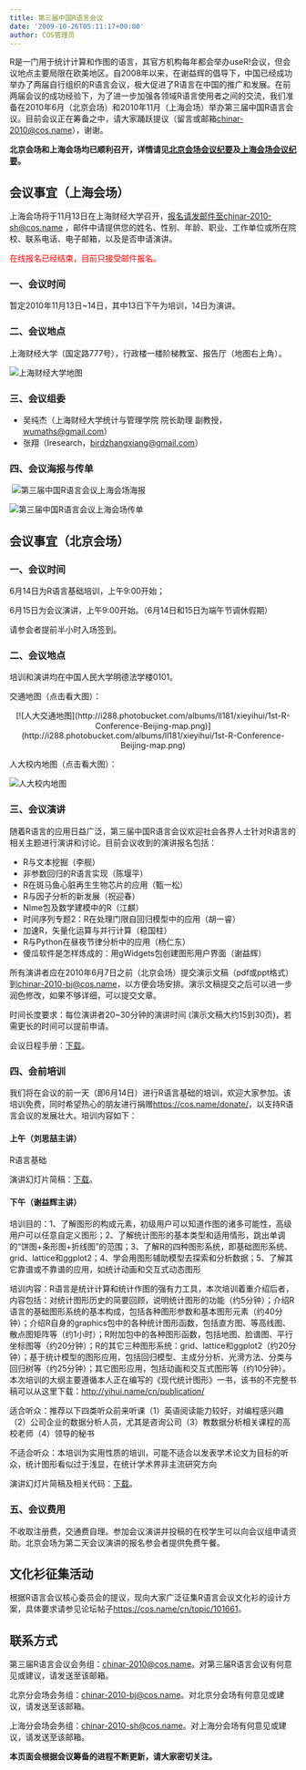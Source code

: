```yaml
---
title: 第三届中国R语言会议
date: '2009-10-26T05:11:17+00:00'
author: COS管理员
---
```


R是一门用于统计计算和作图的语言，其官方机构每年都会举办useR!会议，但会议地点主要局限在欧美地区。自2008年以来，在谢益辉的倡导下，中国已经成功举办了两届自行组织的R语言会议，极大促进了R语言在中国的推广和发展。在前两届会议的成功经验下，为了进一步加强各领域R语言使用者之间的交流，我们准备在2010年6月（北京会场）和2010年11月（上海会场）举办第三届中国R语言会议。目前会议正在筹备之中，请大家踊跃提议（留言或邮箱<chinar-2010@cos.name>），谢谢。

**北京会场和上海会场均已顺利召开，详情请见[北京会场会议纪要](/2010/06/3rd-china-r-beijing-summary/)及[上海会场会议纪要](/2010/11/3rd-china-r-shanghai-summary/)。**

## 会议事宜（上海会场）

上海会场将于11月13日在上海财经大学召开，报名请发邮件至chinar-2010-sh@cos.name ，邮件中请提供您的姓名、性别、年龄、职业、工作单位或所在院校、联系电话、电子邮箱，以及是否申请演讲。

<span style="color: #ff0000;">在线报名已经结束，目前只接受邮件报名。</span>

### 一、会议时间

暂定2010年11月13日~14日，其中13日下午为培训，14日为演讲。

### 二、会议地点

上海财经大学（国定路777号），行政楼一楼阶梯教室、报告厅（地图右上角）。

![上海财经大学地图](https://cos.name/wp-content/uploads/2010/10/SHUFE_map.jpg)

### 三、会议组委

  * 吴纯杰（上海财经大学统计与管理学院 院长助理 副教授，<wumaths@gmail.com>）
  * 张翔（Iresearch，<birdzhangxiang@gmail.com>）

### 四、会议海报与传单

 ![第三届中国R语言会议上海会场海报](https://cos.name/wp-content/uploads/2010/10/ChinaR-2010-SH-Poster.jpg)

![第三届中国R语言会议上海会场传单](https://cos.name/wp-content/uploads/2010/10/ChinaR-2010-SH-Leaflet.jpg)

## 会议事宜（北京会场）

### 一、会议时间

6月14日为R语言基础培训，上午9:00开始；

6月15日为会议演讲，上午9:00开始。（6月14日和15日为端午节调休假期）

请参会者提前半小时入场签到。

### 二、会议地点

培训和演讲均在中国人民大学明德法学楼0101。

交通地图（点击看大图）：

<p style="text-align: center;">
  [![人大交通地图](http://i288.photobucket.com/albums/ll181/xieyihui/1st-R-Conference-Beijing-map.png)](http://i288.photobucket.com/albums/ll181/xieyihui/1st-R-Conference-Beijing-map.png)
</p>

人大校内地图（点击看大图）：

![人大校内地图](https://cos.name/wp-content/uploads/2010/06/RUCmap1.jpg)

### 三、会议演讲

随着R语言的应用日益广泛，第三届中国R语言会议欢迎社会各界人士针对R语言的相关主题进行演讲和讨论。目前会议收到的演讲报名包括：

  * R与文本挖掘（李舰）
  * 非参数回归的R语言实现（陈堰平）
  * R在斑马鱼心脏再生生物芯片的应用（甄一松）
  * R与因子分析的新发展（祝迎春）
  * Nlme包及数学建模中的R（江麒）
  * 时间序列专题2：R在处理门限自回归模型中的应用（胡一睿）
  * 加速R，矢量化运算与并行计算（稳国柱）
  * R与Python在昼夜节律分析中的应用（杨仁东）
  * 傻瓜软件是怎样炼成的：用gWidgets包创建图形用户界面（谢益辉）

所有演讲者应在2010年6月7日之前（北京会场）提交演示文稿（pdf或ppt格式）到<chinar-2010-bj@cos.name>，以方便会场安排。演示文稿提交之后可以进一步润色修改，如果不够详细，可以提交文章。

时间长度要求：每位演讲者20~30分钟的演讲时间 (演示文稿大约15到30页)，若需更长的时间可以提前申请。

会议日程手册：[下载](https://cos.name/wp-content/uploads/2010/06/China-R-2010-Manual.pdf)。

### 四、会前培训

我们将在会议的前一天（即6月14日）进行R语言基础的培训，欢迎大家参加。该培训免费，同时希望热心的朋友进行捐赠<https://cos.name/donate/>，以支持R语言会议的发展壮大。培训内容如下：

#### 上午（刘思喆主讲）

R语言基础

演讲幻灯片简稿：[下载](https://cos.name/wp-content/uploads/2010/06/China-R-2010-Rintro.pdf)。

#### 下午（谢益辉主讲）

培训目的：1、了解图形的构成元素，初级用户可以知道作图的诸多可能性，高级用户可以任意自定义图形；2、了解统计图形的基本类型和适用情形，跳出单调的“饼图+条形图+折线图”的范围；3、了解R的四种图形系统，即基础图形系统、grid、lattice和ggplot2；4、学会用图形辅助模型去探索和分析数据；5、了解其它靠谱或不靠谱的应用，如统计动画和交互式动态图形

培训内容：R语言是统计计算和统计作图的强有力工具，本次培训着重介绍后者，内容包括：对统计图形历史的简要回顾，说明统计图形的功能（约5分钟）；介绍R语言的基础图形系统的基本构成，包括各种图形参数和基本图形元素（约40分钟）；介绍R自身的graphics包中的各种统计图形函数，包括直方图、等高线图、散点图矩阵等（约1小时）；R附加包中的各种图形函数，包括地图、脸谱图、平行坐标图等（约20分钟）；R的其它三种图形系统：grid、lattice和ggplot2（约20分钟）；基于统计模型的图形应用，包括回归模型、主成分分析、光滑方法、分类与回归树等（约25分钟）；其它图形应用，包括动画和交互式图形等（约10分钟）。本次培训的大纲主要遵循本人正在编写的《现代统计图形》一书，该书的不完整书稿可以从这里下载：<http://yihui.name/cn/publication/>

适合听众：推荐以下四类听众前来听课（1）英语阅读能力较好，对编程感兴趣（2）公司企业的数据分析人员，尤其是咨询公司（3）教数据分析相关课程的高校老师（4）领导的秘书

不适合听众：本培训为实用性质的培训，可能不适合以发表学术论文为目标的听众，统计图形看似过于浅显，在统计学术界非主流研究方向

演讲幻灯片简稿及相关代码：[下载](https://cos.name/wp-content/uploads/2010/06/China-R-2010-Graphics.zip)。

### 五、会议费用

不收取注册费，交通费自理。参加会议演讲并投稿的在校学生可以向会议组申请资助。北京会场为第二天会议演讲的报名参会者提供免费午餐。

## 文化衫征集活动

根据R语言会议核心委员会的提议，现向大家广泛征集R语言会议文化衫的设计方案，具体要求请参见论坛帖子<https://cos.name/cn/topic/101661>。

## 联系方式

第三届R语言会议会务组：<chinar-2010@cos.name>。对第三届R语言会议有何意见或建议，请发送至该邮箱。

北京分会场会务组：<chinar-2010-bj@cos.name>。对北京分会场有何意见或建议，请发送至该邮箱。

上海分会场会务组：<chinar-2010-sh@cos.name>。对上海分会场有何意见或建议，请发送至该邮箱。

**本页面会根据会议筹备的进程不断更新，请大家密切关注。**
